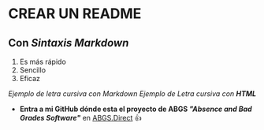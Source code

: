 # **CREAR UN README**
## Con *Sintaxis* _Markdown_


1. Es más rápido
2. Sencillo
3. Eficaz 

*Ejemplo de letra cursiva con _Markdown_* 
<em>Ejemplo de Letra cursiva con <Strong>HTML</Strong></em> 

* __Entra a mi GitHub dónde esta el proyecto de ABGS ***"Absence and Bad Grades Software"***__ en [ABGS.Direct](https://github.com/Camilo-Tiria/Absence-and-Bad-Grades-Software-ABGS-) :+1:
